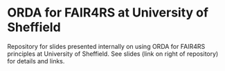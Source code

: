 # ORDA for FAIR4RS at University of Sheffield

Repository for slides presented internally on using ORDA for FAIR4RS principles at University of Sheffield. See slides
(link on right of repository) for details and links.
